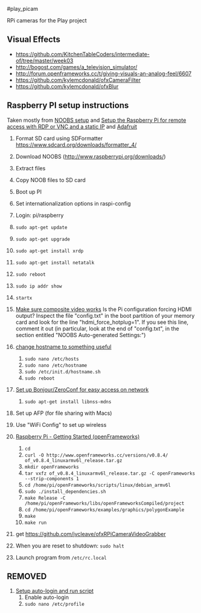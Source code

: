 #play_picam

RPi cameras for the Play project

## Visual Effects

- https://github.com/KitchenTableCoders/intermediate-of/tree/master/week03
- http://bogost.com/games/a_television_simulator/
- http://forum.openframeworks.cc/t/giving-visuals-an-analog-feel/6607
- https://github.com/kylemcdonald/ofxCameraFilter
- https://github.com/kylemcdonald/ofxBlur


## Raspberry PI setup instructions

Taken mostly from [NOOBS setup](http://www.raspberrypi.org/help/noobs-setup/) and [Setup the Raspberry Pi for remote access with RDP or VNC and a static IP](http://www.ryukent.com/2013/04/setup-the-raspberry-pi-for-remote-access-with-rdp-or-vnc-and-a-static-ip/) and [Adafruit](https://learn.adafruit.com/adafruit-raspberry-pi-lesson-1-preparing-and-sd-card-for-your-raspberry-pi/overview)

1. Format SD card using SDFormatter https://www.sdcard.org/downloads/formatter_4/
1. Download NOOBS (http://www.raspberrypi.org/downloads/)
1. Extract files
1. Copy NOOB files to SD card
1. Boot up PI
1. Set internationalization options in raspi-config
1. Login: pi/raspberry
1. `sudo apt-get update`
1. `sudo apt-get upgrade`
1. `sudo apt-get install xrdp`
1. `sudo apt-get install netatalk`
1. `sudo reboot`
1. `sudo ip addr show`
1. `startx`
1. [Make sure composite video works](http://elinux.org/R-Pi_Troubleshooting#Composite_displays_no_image) Is the Pi configuration forcing HDMI output? Inspect the file "config.txt" in the boot partition of your memory card and look for the line "hdmi_force_hotplug=1". If you see this line, comment it out (in particular, look at the end of "config.txt", in the section entitled "NOOBS Auto-generated Settings:")
1. [change hostname to something useful](http://www.howtogeek.com/167195/how-to-change-your-raspberry-pi-or-other-linux-devices-hostname/)
	1. `sudo nano /etc/hosts`
	1. `sudo nano /etc/hostname`
	1. `sudo /etc/init.d/hostname.sh`
	1. `sudo reboot`
1. [Set up Bonjour/ZeroConf for easy access on network](http://www.raspberrypi.org/forums/viewtopic.php?f=66&t=18207)
	1. `sudo apt-get install libnss-mdns`
1. Set up AFP (for file sharing with Macs)
	
1. Use "WiFi Config" to set up wireless
1. [Raspberry Pi - Getting Started (openFrameworks)](http://openframeworks.cc/setup/raspberrypi/Raspberry-Pi-Getting-Started.html)
	1. `cd`
	1. `curl -O http://www.openframeworks.cc/versions/v0.8.4/	of_v0.8.4_linuxarmv6l_release.tar.gz`
	1. `mkdir openFrameworks`
	1. `tar vxfz of_v0.8.4_linuxarmv6l_release.tar.gz -C openFrameworks --strip-components 1`
	1. `cd /home/pi/openFrameworks/scripts/linux/debian_armv6l`
	1. `sudo ./install_dependencies.sh`
	1. `make Release -C /home/pi/openFrameworks/libs/openFrameworksCompiled/project`
	1. `cd /home/pi/openFrameworks/examples/graphics/polygonExample`
	1. `make`
	1. `make run`
1. get https://github.com/jvcleave/ofxRPiCameraVideoGrabber
1. When you are reset to shutdown: `sudo halt`
1. Launch program from `/etc/rc.local`



## REMOVED

1. [Setup auto-login and run script](http://www.opentechguides.com/how-to/article/raspberry-pi/5/raspberry-pi-auto-start.html)
	1. Enable auto-login 
	1. `sudo nano /etc/profile`